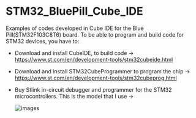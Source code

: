 # STM32_BluePill_Cube_IDE
Examples of codes developed in Cube IDE for the Blue Pill(STM32F103C8T6) board.
To be able to program and build code for STM32 devices, you have to:
  - Download and install CubeIDE, to build code -> https://www.st.com/en/development-tools/stm32cubeide.html
  - Download and install STM32CubeProgrammer to program the chip -> https://www.st.com/en/development-tools/stm32cubeprog.html
  - Buy Stlink in-circuit debugger and programmer for the STM32 microcontrollers. This is the model that I use -> 
  
       ![images](https://user-images.githubusercontent.com/31044400/129995277-b940ad9c-bf91-4a51-bbad-8bb02ccaed0f.jpeg)
